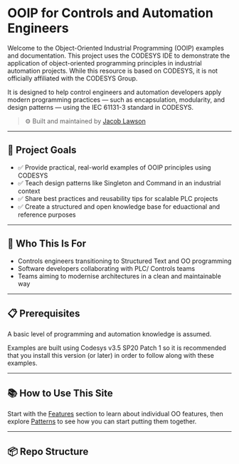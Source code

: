 # OOIP for Controls and Automation Engineers
Welcome to the Object-Oriented Industrial Programming (OOIP) examples and documentation.
This project uses the CODESYS IDE to demonstrate the application of object-oriented programming principles in industrial automation projects.
While this resource is based on CODESYS, it is not officially affiliated with the CODESYS Group.

It is designed to help control engineers and automation developers apply modern programming practices — such as encapsulation, modularity, and design patterns — using the IEC 61131-3 standard in CODESYS.

> ⚙️ Built and maintained by [Jacob Lawson](https://www.linkedin.com/in/jacob-lawson/)

---

## 🚀 Project Goals

- ✅ Provide practical, real-world examples of OOIP principles using CODESYS
- ✅ Teach design patterns like Singleton and Command in an industrial context
- ✅ Share best practices and reusability tips for scalable PLC projects
- ✅ Create a structured and open knowledge base for eduactional and reference purposes

---

## 🧠 Who This Is For

- Controls engineers transitioning to Structured Text and OO programming
- Software developers collaborating with PLC/ Controls teams
- Teams aiming to modernise architectures in a clean and maintainable way

---

## 📋 Prerequisites

A basic level of programming and automation knowledge is assumed. 

Examples are built using Codesys v3.5 SP20 Patch 1 so it is recommended that you install this version (or later) in order to follow along with these examples.

---

## 📚 How to Use This Site

Start with the [Features](./Features/FunctionBlocks.md) section to learn about individual OO features, then explore [Patterns](./Patterns/Singleton.md) to see how you can start putting them together.

---

## 📦 Repo Structure

